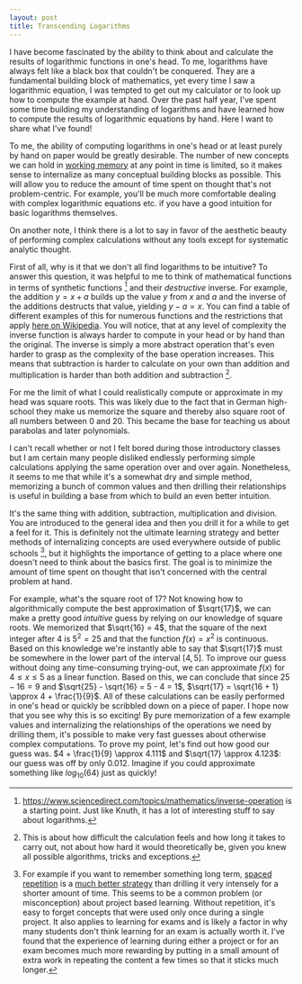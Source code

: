 ```yaml
---
layout: post
title: Transcending Logarithms
---
```


I have become fascinated by the ability to think about and calculate the results of logarithmic functions in one's head. To me, logarithms have always felt like a black box that couldn't be conquered. They are a fundamental building block of mathematics, yet every time I saw a logarithmic equation, I was tempted to get out my calculator or to look up how to compute the example at hand. Over the past half year, I've spent some time building my understanding of logarithms and have learned how to compute the results of logarithmic equations by hand. Here I want to share what I've found!

To me, the ability of computing logarithms in one's head or at least purely by hand on paper would be greatly desirable. The number of new concepts we can hold in [working memory](https://en.wikipedia.org/wiki/The_Magical_Number_Seven,_Plus_or_Minus_Two) at any point in time is limited, so it makes sense to internalize as many conceptual building blocks as possible. This will allow you to reduce the amount of time spent on thought that's not problem-centric. For example, you'll be much more comfortable dealing with complex logarithmic equations etc. if you have a good intuition for basic logarithms themselves.

On another note, I think there is a lot to say in favor of the aesthetic beauty of performing complex calculations without any tools except for systematic analytic thought.

First of all, why is it that we don't all find logarithms to be intuitive? To answer this question, it was helpful to me to think of mathematical functions in terms of synthetic functions [^3] and their *destructive* inverse. For example, the addition $y = x + a$ builds up the value $y$ from $x$ and $a$ and the inverse of the additions destructs that value, yielding $y - a = x$. You can find a table of different examples of this for numerous functions and the restrictions that apply [here on Wikipedia](https://en.wikipedia.org/wiki/Inverse_function#Standard_inverse_functions). You will notice, that at any level of complexity the inverse function is always harder to compute in your head or by hand than the original. The inverse is simply a more abstract operation that's even harder to grasp as the complexity of the base operation increases. This means that subtraction is harder to calculate on your own than addition and multiplication is harder than both addition and subtraction [^1].

For me the limit of what I could realistically compute or approximate in my head was square roots. This was likely due to the fact that in German high-school they make us memorize the square and thereby also square root of all numbers between 0 and 20. This became the base for teaching us about parabolas and later polynomials.

I can't recall whether or not I felt bored during those introductory classes but I am certain many people disliked endlessly performing simple calculations applying the same operation over and over again. Nonetheless, it seems to me that while it's a somewhat dry and simple method, memorizing a bunch of common values and then drilling their relationships is useful in building a base from which to build an even better intuition.

It's the same thing with addition, subtraction, multiplication and division. You are introduced to the general idea and then you drill it for a while to get a feel for it. This is definitely not the ultimate learning strategy and better methods of internalizing concepts are used everywhere outside of public schools [^2], but it highlights the importance of getting to a place where one doesn't need to think about the basics first. The goal is to minimize the amount of time spent on thought that isn't concerned with the central problem at hand.

For example, what's the square root of $17$? Not knowing how to algorithmically compute the best approximation of $\sqrt{17}$, we can make a pretty good *intuitive* guess by relying on our knowledge of square roots. We memorized that $\sqrt{16} = 4$, that the square of the next integer after $4$ is $5^2 = 25$ and that the function $f(x) = x^2$ is continuous. Based on this knowledge we're instantly able to say that $\sqrt{17}$ must be somewhere in the lower part of the interval $[4, 5]$. To improve our guess without doing any time-consuming trying-out, we can approximate $f(x)$ for $4 \leq x \leq 5$ as a linear function. Based on this, we can conclude that since $25 - 16 = 9$ and $\sqrt{25} - \sqrt{16} = 5 - 4 = 1$, $\sqrt{17} = \sqrt{16 + 1} \approx 4 + \frac{1}{9}$. All of these calculations can be easily performed in one's head or quickly be scribbled down on a piece of paper. I hope now that you see why this is so exciting! By pure memorization of a few example values and internalizing the relationships of the operations we need by drilling them, it's possible to make very fast guesses about otherwise complex computations. To prove my point, let's find out how good our guess was. $4 + \frac{1}{9} \approx 4.111$ and $\sqrt{17} \approx 4.123$: our guess was off by only $0.012$. Imagine if you could approximate something like $log_{10}(64)$ just as quickly!


[^1]: This is about how difficult the calculation feels and how long it takes to carry out, not about how hard it would theoretically be, given you knew all possible algorithms, tricks and exceptions.

[^2]: For example if you want to remember something long term, [spaced repetition](https://ncase.me/remember/) is a [much better strategy](https://gwern.net/spaced-repetition) than drilling it very intensely for a shorter amount of time. This seems to be a common problem (or misconception) about project based learning. Without repetition, it's easy to forget concepts that were used only once during a single project. It also applies to learning for exams and is likely a factor in why many students don't think learning for an exam is actually worth it. I've found that the experience of learning during either a project or for an exam becomes much more rewarding by putting in a small amount of extra work in repeating the content a few times so that it sticks much longer.

[^3]: https://www.sciencedirect.com/topics/mathematics/inverse-operation is a starting point. Just like Knuth, it has a lot of interesting stuff to say about logarithms.